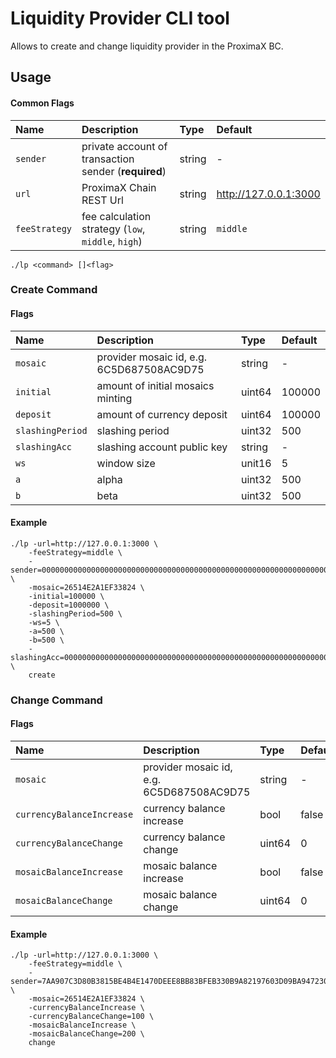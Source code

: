 # Liquidity Provider CLI tool

Allows to create and change liquidity provider in the ProximaX BC.

## Usage

#### Common Flags

| Name          | Description                                          | Type   | Default               |
|:--------------|:-----------------------------------------------------|:-------|:----------------------|
| `sender`      | private account of transaction sender (**required**) | string | -                     |
| `url`         | ProximaX Chain REST Url                              | string | http://127.0.0.1:3000 |
| `feeStrategy` | fee calculation strategy (`low`, `middle`, `high`)   | string | `middle`              |

```shell
./lp <command> []<flag>
```

### Create Command

#### Flags

| Name             | Description                                       | Type   | Default |
|:-----------------|:--------------------------------------------------|:-------|:--------|
| `mosaic`         | provider mosaic id, e.g. 6C5D687508AC9D75         | string | -       |
| `initial`        | amount of initial mosaics minting                 | uint64 | 100000  |
| `deposit`        | amount of currency deposit                        | uint64 | 100000  |
| `slashingPeriod` | slashing period                                   | uint32 | 500     |
| `slashingAcc`    | slashing account public key                       | string | -       |
| `ws`             | window size                                       | unit16 | 5       |
| `a`              | alpha                                             | uint32 | 500     |
| `b`              | beta                                              | uint32 | 500     |

#### Example

```shell
./lp -url=http://127.0.0.1:3000 \
    -feeStrategy=middle \
    -sender=0000000000000000000000000000000000000000000000000000000000000000 \
    -mosaic=26514E2A1EF33824 \
    -initial=100000 \
    -deposit=1000000 \
    -slashingPeriod=500 \
    -ws=5 \
    -a=500 \
    -b=500 \
    -slashingAcc=0000000000000000000000000000000000000000000000000000000000000000 \
    create
```

### Change Command

#### Flags

| Name                      | Description                               | Type   | Default |
|:--------------------------|:------------------------------------------|:-------|:--------|
| `mosaic`                  | provider mosaic id, e.g. 6C5D687508AC9D75 | string | -       |
| `currencyBalanceIncrease` | currency balance increase                 | bool   | false   |
| `currencyBalanceChange`   | currency balance change                   | uint64 | 0       |
| `mosaicBalanceIncrease`   | mosaic balance increase                   | bool   | false   |
| `mosaicBalanceChange`     | mosaic balance change                     | uint64 | 0       |

#### Example

```shell
./lp -url=http://127.0.0.1:3000 \
    -feeStrategy=middle \
    -sender=7AA907C3D80B3815BE4B4E1470DEEE8BB83BFEB330B9A82197603D09BA947230 \
    -mosaic=26514E2A1EF33824 \
    -currencyBalanceIncrease \
    -currencyBalanceChange=100 \
    -mosaicBalanceIncrease \
    -mosaicBalanceChange=200 \
    change
```
